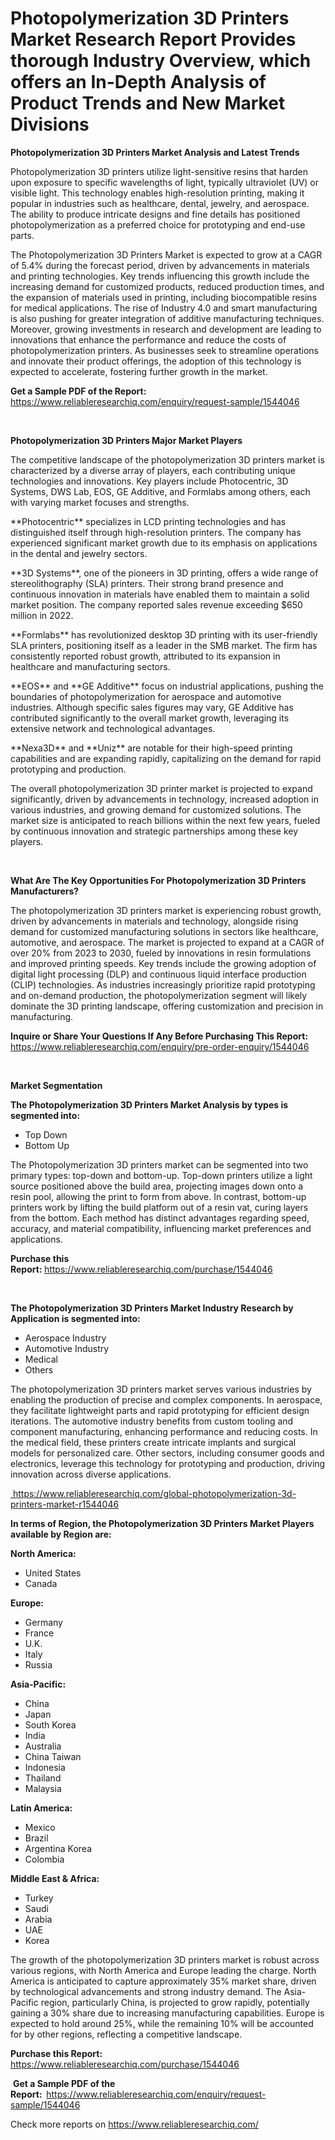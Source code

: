 <p><h1>Photopolymerization 3D Printers Market Research Report Provides thorough Industry Overview, which offers an In-Depth Analysis of Product Trends and New Market Divisions</h1></p><p><strong>Photopolymerization 3D Printers Market Analysis and Latest Trends</strong></p>
<p><p>Photopolymerization 3D printers utilize light-sensitive resins that harden upon exposure to specific wavelengths of light, typically ultraviolet (UV) or visible light. This technology enables high-resolution printing, making it popular in industries such as healthcare, dental, jewelry, and aerospace. The ability to produce intricate designs and fine details has positioned photopolymerization as a preferred choice for prototyping and end-use parts.</p><p>The Photopolymerization 3D Printers Market is expected to grow at a CAGR of 5.4% during the forecast period, driven by advancements in materials and printing technologies. Key trends influencing this growth include the increasing demand for customized products, reduced production times, and the expansion of materials used in printing, including biocompatible resins for medical applications. The rise of Industry 4.0 and smart manufacturing is also pushing for greater integration of additive manufacturing techniques. Moreover, growing investments in research and development are leading to innovations that enhance the performance and reduce the costs of photopolymerization printers. As businesses seek to streamline operations and innovate their product offerings, the adoption of this technology is expected to accelerate, fostering further growth in the market.</p></p>
<p><strong>Get a Sample PDF of the Report:&nbsp;</strong> <a href="https://www.reliableresearchiq.com/enquiry/request-sample/1544046?utm_campaign=2289&utm_medium=2&utm_source=Github&utm_content=ia&utm_term=27022025&utm_id=photopolymerization-3d-printers">https://www.reliableresearchiq.com/enquiry/request-sample/1544046</a></p>
<p>&nbsp;</p>
<p><strong>Photopolymerization 3D Printers Major Market Players</strong></p>
<p><p>The competitive landscape of the photopolymerization 3D printers market is characterized by a diverse array of players, each contributing unique technologies and innovations. Key players include Photocentric, 3D Systems, DWS Lab, EOS, GE Additive, and Formlabs among others, each with varying market focuses and strengths.</p><p>**Photocentric** specializes in LCD printing technologies and has distinguished itself through high-resolution printers. The company has experienced significant market growth due to its emphasis on applications in the dental and jewelry sectors.</p><p>**3D Systems**, one of the pioneers in 3D printing, offers a wide range of stereolithography (SLA) printers. Their strong brand presence and continuous innovation in materials have enabled them to maintain a solid market position. The company reported sales revenue exceeding $650 million in 2022.</p><p>**Formlabs** has revolutionized desktop 3D printing with its user-friendly SLA printers, positioning itself as a leader in the SMB market. The firm has consistently reported robust growth, attributed to its expansion in healthcare and manufacturing sectors.</p><p>**EOS** and **GE Additive** focus on industrial applications, pushing the boundaries of photopolymerization for aerospace and automotive industries. Although specific sales figures may vary, GE Additive has contributed significantly to the overall market growth, leveraging its extensive network and technological advantages.</p><p>**Nexa3D** and **Uniz** are notable for their high-speed printing capabilities and are expanding rapidly, capitalizing on the demand for rapid prototyping and production.</p><p>The overall photopolymerization 3D printer market is projected to expand significantly, driven by advancements in technology, increased adoption in various industries, and growing demand for customized solutions. The market size is anticipated to reach billions within the next few years, fueled by continuous innovation and strategic partnerships among these key players.</p></p>
<p>&nbsp;</p>
<p><strong>What Are The Key Opportunities For Photopolymerization 3D Printers Manufacturers?</strong></p>
<p><p>The photopolymerization 3D printers market is experiencing robust growth, driven by advancements in materials and technology, alongside rising demand for customized manufacturing solutions in sectors like healthcare, automotive, and aerospace. The market is projected to expand at a CAGR of over 20% from 2023 to 2030, fueled by innovations in resin formulations and improved printing speeds. Key trends include the growing adoption of digital light processing (DLP) and continuous liquid interface production (CLIP) technologies. As industries increasingly prioritize rapid prototyping and on-demand production, the photopolymerization segment will likely dominate the 3D printing landscape, offering customization and precision in manufacturing.</p></p>
<p><strong>Inquire or Share Your Questions If Any Before Purchasing This Report:</strong> <a href="https://www.reliableresearchiq.com/enquiry/pre-order-enquiry/1544046?utm_campaign=2289&utm_medium=2&utm_source=Github&utm_content=ia&utm_term=27022025&utm_id=photopolymerization-3d-printers">https://www.reliableresearchiq.com/enquiry/pre-order-enquiry/1544046</a></p>
<p>&nbsp;</p>
<p><strong>Market Segmentation</strong></p>
<p><strong>The Photopolymerization 3D Printers Market Analysis by types is segmented into:</strong></p>
<p><ul><li>Top Down</li><li>Bottom Up</li></ul></p>
<p><p>The Photopolymerization 3D printers market can be segmented into two primary types: top-down and bottom-up. Top-down printers utilize a light source positioned above the build area, projecting images down onto a resin pool, allowing the print to form from above. In contrast, bottom-up printers work by lifting the build platform out of a resin vat, curing layers from the bottom. Each method has distinct advantages regarding speed, accuracy, and material compatibility, influencing market preferences and applications.</p></p>
<p><strong>Purchase this Report:&nbsp;</strong><a href="https://www.reliableresearchiq.com/purchase/1544046?utm_campaign=2289&utm_medium=2&utm_source=Github&utm_content=ia&utm_term=27022025&utm_id=photopolymerization-3d-printers">https://www.reliableresearchiq.com/purchase/1544046</a></p>
<p>&nbsp;</p>
<p><strong>The Photopolymerization 3D Printers Market Industry Research by Application is segmented into:</strong></p>
<p><ul><li>Aerospace Industry</li><li>Automotive Industry</li><li>Medical</li><li>Others</li></ul></p>
<p><p>The photopolymerization 3D printers market serves various industries by enabling the production of precise and complex components. In aerospace, they facilitate lightweight parts and rapid prototyping for efficient design iterations. The automotive industry benefits from custom tooling and component manufacturing, enhancing performance and reducing costs. In the medical field, these printers create intricate implants and surgical models for personalized care. Other sectors, including consumer goods and electronics, leverage this technology for prototyping and production, driving innovation across diverse applications.</p></p>
<p><a href="https://www.reliableresearchiq.com/global-photopolymerization-3d-printers-market-r1544046?utm_campaign=2289&utm_medium=2&utm_source=Github&utm_content=ia&utm_term=27022025&utm_id=photopolymerization-3d-printers">&nbsp;https://www.reliableresearchiq.com/global-photopolymerization-3d-printers-market-r1544046</a></p>
<p><strong>In terms of Region, the Photopolymerization 3D Printers Market Players available by Region are:</strong></p>
<p>
    <p> <strong> North America: </strong>
        <ul>
            <li>United States</li>
            <li>Canada</li>
        </ul>
        </p> 
    <p> <strong> Europe: </strong>
        <ul>
            <li>Germany</li>
            <li>France</li>
            <li>U.K.</li>
            <li>Italy</li>
            <li>Russia</li>
        </ul>
        </p> 
    <p> <strong> Asia-Pacific: </strong>
        <ul>
            <li>China</li>
            <li>Japan</li>
            <li>South Korea</li>
            <li>India</li>
            <li>Australia</li>
            <li>China Taiwan</li>
            <li>Indonesia</li>
            <li>Thailand</li>
            <li>Malaysia</li>
        </ul>
        </p> 
    <p> <strong> Latin America: </strong>
        <ul>
            <li>Mexico</li>
            <li>Brazil</li>
            <li>Argentina Korea</li>
            <li>Colombia</li>
        </ul>
        </p> 
    <p> <strong> Middle East & Africa: </strong>
        <ul>
            <li>Turkey</li>
            <li>Saudi</li>
            <li>Arabia</li>
            <li>UAE</li>
            <li>Korea</li>
        </ul>
    </p>
    </p>
<p><p>The growth of the photopolymerization 3D printers market is robust across various regions, with North America and Europe leading the charge. North America is anticipated to capture approximately 35% market share, driven by technological advancements and strong industry demand. The Asia-Pacific region, particularly China, is projected to grow rapidly, potentially gaining a 30% share due to increasing manufacturing capabilities. Europe is expected to hold around 25%, while the remaining 10% will be accounted for by other regions, reflecting a competitive landscape.</p></p>
<p><strong>Purchase this Report: </strong><a href="https://www.reliableresearchiq.com/purchase/1544046?utm_campaign=2289&utm_medium=2&utm_source=Github&utm_content=ia&utm_term=27022025&utm_id=photopolymerization-3d-printers">https://www.reliableresearchiq.com/purchase/1544046</a></p>
<p>&nbsp;<strong>Get a Sample PDF of the Report:&nbsp;&nbsp;</strong><a href="https://www.reliableresearchiq.com/enquiry/request-sample/1544046?utm_campaign=2289&utm_medium=2&utm_source=Github&utm_content=ia&utm_term=27022025&utm_id=photopolymerization-3d-printers">https://www.reliableresearchiq.com/enquiry/request-sample/1544046</a></p>
<p><strong></strong></p>
<p>Check more reports on <a href="https://www.reliableresearchiq.com/?utm_campaign=2289&utm_medium=2&utm_source=Github&utm_content=ia&utm_term=27022025&utm_id=photopolymerization-3d-printers">https://www.reliableresearchiq.com/</a></p>